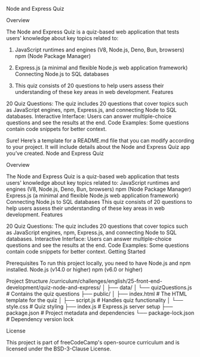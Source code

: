 

Node and Express Quiz

Overview

The Node and Express Quiz is a quiz-based web application that tests users' knowledge about key topics related to:

1. JavaScript runtimes and engines (V8, Node.js, Deno, Bun, browsers)
npm (Node Package Manager)

2. Express.js (a minimal and flexible Node.js web application framework)
Connecting Node.js to SQL databases

3. This quiz consists of 20 questions to help users assess their understanding of these key areas in web development.
Features

20 Quiz Questions: The quiz includes 20 questions that cover topics such as JavaScript engines, npm, Express.js, and connecting Node to SQL databases.
Interactive Interface: Users can answer multiple-choice questions and see the results at the end.
Code Examples: Some questions contain code snippets for better context.


Sure! Here’s a template for a README.md file that you can modify according to your project. It will include details about the Node and Express Quiz app you’ve created.
Node and Express Quiz

Overview

The Node and Express Quiz is a quiz-based web application that tests users' knowledge about key topics related to:
JavaScript runtimes and engines (V8, Node.js, Deno, Bun, browsers)
npm (Node Package Manager)
Express.js (a minimal and flexible Node.js web application framework)
Connecting Node.js to SQL databases
This quiz consists of 20 questions to help users assess their understanding of these key areas in web development.
Features

20 Quiz Questions: The quiz includes 20 questions that cover topics such as JavaScript engines, npm, Express.js, and connecting Node to SQL databases.
Interactive Interface: Users can answer multiple-choice questions and see the results at the end.
Code Examples: Some questions contain code snippets for better context.
Getting Started

Prerequisites
To run this project locally, you need to have Node.js and npm installed.
Node.js (v14.0 or higher)
npm (v6.0 or higher)

Project Structure
/curriculum/challenges/english/25-front-end-development/quiz-node-and-express/
│
├── data/
│   └── quizQuestions.js    # Contains the quiz questions
├── public/
│   ├── index.html          # The HTML template for the quiz
│   ├── script.js           # Handles quiz functionality
│   └── style.css           # Quiz styling
├── index.js                # Express.js server setup
├── package.json            # Project metadata and dependencies
└── package-lock.json       # Dependency version lock

License

This project is part of freeCodeCamp's open-source curriculum and is licensed under the BSD-3-Clause License.